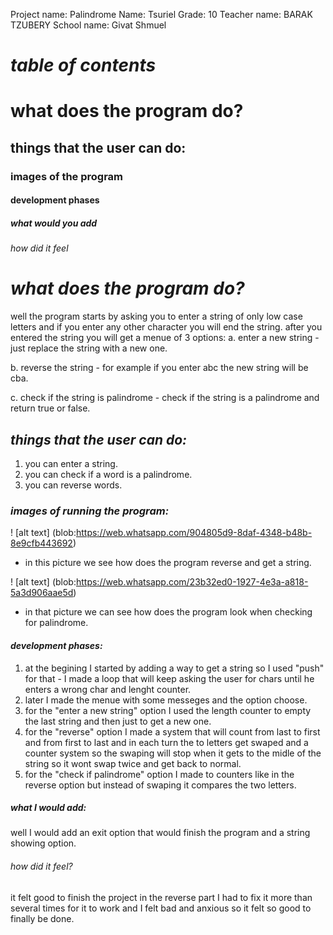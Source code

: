  Project name: Palindrome
Name: Tsuriel
Grade: 10
Teacher name: BARAK TZUBERY
School name: Givat Shmuel

# *table of contents*

# what does the program do? 
## things that the user can do: 
### images of the program
#### development phases
##### what would you add
###### how did it feel
  
# *what does the program do?*
well the program starts by asking you to enter a string of only low case
letters and if you enter any other character you will end the string.
after you entered the string  you will get a menue of 3 options:
a. enter a new string - just replace the string with a new one.

b. reverse the string - for example if you enter abc the new string will be cba.

c. check if the string is palindrome - check if the string is a palindrome and return true or false.


## *things that the user can do:*
1. you can enter a string.
2. you can check if a word is a palindrome.
3. you can reverse words.


### *images of running the program:*

! [alt text] (blob:https://web.whatsapp.com/904805d9-8daf-4348-b48b-8e9cfb443692)
- in this picture we see how does the program reverse and get a string.  


! [alt text] (blob:https://web.whatsapp.com/23b32ed0-1927-4e3a-a818-5a3d906aae5d)
- in that picture we can see how does the program look when checking for palindrome.

#### *development phases:*
1. at the begining I started by adding a way to get a string so I used  "push" for that - I made a loop that will keep asking the user for chars
until he enters a wrong char and lenght counter.
2. later I made the menue with some messeges and the option choose.
3. for the "enter a new string" option I used the length counter to
empty the last string and then just to get a new one.
4. for the "reverse" option I made a system that will count from last
to first and from first to last and in each turn the to letters
get swaped and a counter system so the swaping will stop when it gets
to the midle of the string so it wont swap twice and get back to normal.
5. for the "check if palindrome" option I made to counters like in the reverse option but instead of swaping it compares the two letters.

##### *what I would add:*
well I would add an exit option that would finish the program and a
string showing option.

###### *how did it feel?*
it felt good to finish the project
in the reverse part I had to fix it more than several times
for it to work and I felt bad and anxious
 so it felt so good to finally be done.  
